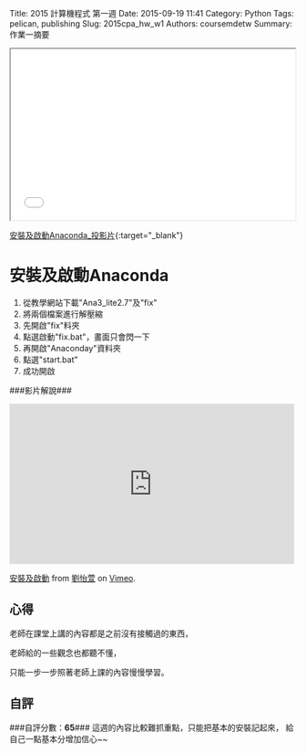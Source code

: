 Title: 2015 計算機程式 第一週
Date: 2015-09-19 11:41
Category: Python
Tags: pelican, publishing
Slug: 2015cpa_hw_w1
Authors: coursemdetw
Summary: 作業一摘要



<iframe src="40423103_cp_w1_p.html" width="500" height="300"></iframe>

[安裝及啟動Anaconda_投影片](40423103_cp_w1_p.html){:target="_blank"}

安裝及啟動Anaconda
================
                                                                                                
                                                                                                                                
1. 從教學網站下載"Ana3_lite2.7"及"fix"
2. 將兩個檔案進行解壓縮
3. 先開啟"fix"料夾
4. 點選啟動"fix.bat"，畫面只會閃一下
5. 再開啟"Anaconday"資料夾
6. 點選"start.bat"
7. 成功開啟
                                        
                                        
###影片解說###
                                            
<iframe src="https://player.vimeo.com/video/145948723" width="500" height="281" frameborder="0" webkitallowfullscreen mozallowfullscreen allowfullscreen></iframe> <p><a href="https://vimeo.com/145948723">安裝及啟動</a> from <a href="https://vimeo.com/user45467634">劉怡萱</a> on <a href="https://vimeo.com">Vimeo</a>.</p>
                                                                                
                                                                                
心得
-------
老師在課堂上講的內容都是之前沒有接觸過的東西，
            
老師給的一些觀念也都聽不懂，
            
只能一步一步照著老師上課的內容慢慢學習。
                                                                                
                                                                                
自評
--------
###自評分數：**65**###
這週的內容比較難抓重點，只能把基本的安裝記起來，
給自己一點基本分增加信心~~

